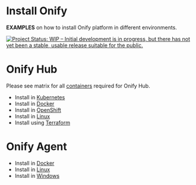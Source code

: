 Install Onify
=============

**EXAMPLES** on how to install Onify platform in different environments.

[![Project Status: WIP – Initial development is in progress, but there has not yet been a stable, usable release suitable for the public.](https://www.repostatus.org/badges/latest/wip.svg)](https://www.repostatus.org/#wip)

# Onify Hub

Please see matrix for all [containers](/containers.md) required for Onify Hub.

- Install in [Kubernetes](/hub/kubernetes)
- Install in [Docker](/hub/docker)
- Install in [OpenShift](/hub/openshift)
- Install in [Linux](/hub/linux)
- Install using [Terraform](/hub/terraform)

# Onify Agent

- Install in [Docker](/agent/docker)
- Install in [Linux](https://support.onify.co/docs/install#onify-agent)
- Install in [Windows](https://support.onify.co/docs/install#onify-agent)
